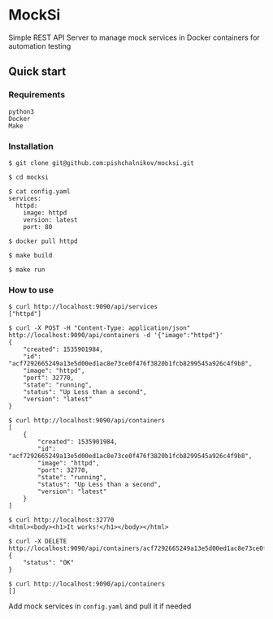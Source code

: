 # MockSi

Simple REST API Server to manage mock services in Docker containers for automation testing

## Quick start
### Requirements
```
python3
Docker
Make
```

### Installation

```
$ git clone git@github.com:pishchalnikov/mocksi.git

$ cd mocksi

$ cat config.yaml
services:
  httpd:
    image: httpd
    version: latest
    port: 80

$ docker pull httpd

$ make build

$ make run

```

### How to use
```
$ curl http://localhost:9090/api/services
["httpd"]
```
```
$ curl -X POST -H "Content-Type: application/json" http://localhost:9090/api/containers -d '{"image":"httpd"}'
{
    "created": 1535901984,
    "id": "acf7292665249a13e5d00ed1ac8e73ce0f476f3820b1fcb8299545a926c4f9b8",
    "image": "httpd",
    "port": 32770,
    "state": "running",
    "status": "Up Less than a second",
    "version": "latest"
}
```
```
$ curl http://localhost:9090/api/containers
[
    {
        "created": 1535901984,
        "id": "acf7292665249a13e5d00ed1ac8e73ce0f476f3820b1fcb8299545a926c4f9b8",
        "image": "httpd",
        "port": 32770,
        "state": "running",
        "status": "Up Less than a second",
        "version": "latest"
    }
]
```
```
$ curl http://localhost:32770
<html><body><h1>It works!</h1></body></html>
```
```
$ curl -X DELETE http://localhost:9090/api/containers/acf7292665249a13e5d00ed1ac8e73ce0f476f3820b1fcb8299545a926c4f9b8
{
    "status": "OK"
}
```
```
$ curl http://localhost:9090/api/containers
[]
```
Add mock services in `config.yaml` and pull it if needed
